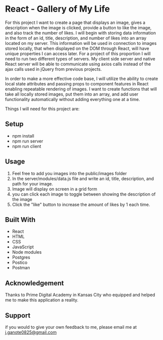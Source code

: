 # React - Gallery of My Life

For this project I want to create a page that displays an image, gives a description when the image is clicked, provide a button to like the image, and also track the number of likes. I will begin with storing data information in the form of an id, title, description, and number of likes into an array located on my server. This information will be used in connection to images stored locally, that when displayed on the DOM through React, will have unique properties I can access later. For a project of this proportion I will need to run two different types of servers. My client side server and native React server will be able to communicate using axios calls instead of the ajax calls used in jQuery from previous projects.

In order to make a more effective code base, I will utilize the ability to create local state attributes and passing props to component features in React enabling repeatable rendering of images. I want to create functions that will take all locally stored images, put them into an array, and add user functionality automatically without adding everything one at a time.

Things I will need for this project are:

## Setup

- npm install
- npm run server
- npm run client

## Usage 

1. Feel free to add you images into the public/images folder
2. In the server/modules/data.js file and write an id, title, description, and path for your image.
3. Image will display on screen in a grid form 
4. you can click each image to toggle between showing the description of the image
5. Click the "like" button to increase the amount of likes by 1 each time.

## Built With

- React
- HTML
- CSS
- JavaScript
- Node modules
- Postgres
- Postico
- Postman

## Acknowledgement

Thanks to Prime Digital Academy in Kansas City who equipped and helped me to make this application a reality.

## Support

if you would to give your own feedback to me, please email me at j.ganote0825@gmail.com
